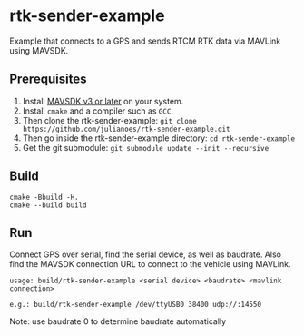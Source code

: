 # rtk-sender-example
Example that connects to a GPS and sends RTCM RTK data via MAVLink using MAVSDK.

## Prerequisites

1. Install [MAVSDK v3 or later](https://github.com/mavlink/MAVSDK) on your system.
2. Install `cmake` and a compiler such as `GCC`.
3. Then clone the rtk-sender-example: `git clone https://github.com/julianoes/rtk-sender-example.git`
4. Then go inside the rtk-sender-example directory: `cd rtk-sender-example`
5. Get the git submodule: `git submodule update --init --recursive`

## Build

```
cmake -Bbuild -H.
cmake --build build
```

## Run

Connect GPS over serial, find the serial device, as well as baudrate.
Also find the MAVSDK connection URL to connect to the vehicle using MAVLink.

```
usage: build/rtk-sender-example <serial device> <baudrate> <mavlink connection>

e.g.: build/rtk-sender-example /dev/ttyUSB0 38400 udp://:14550

```
Note: use baudrate 0 to determine baudrate automatically
